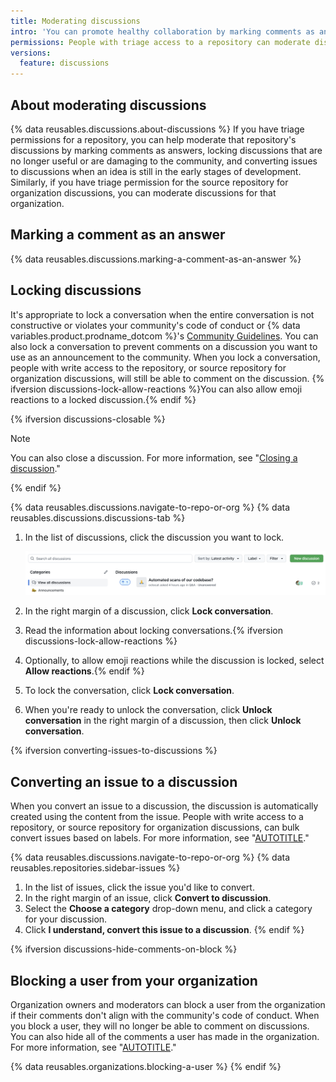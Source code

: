 ```yaml
---
title: Moderating discussions
intro: 'You can promote healthy collaboration by marking comments as answers, locking or unlocking discussions, converting issues to discussions, and editing or deleting comments, discussions, and categories that don''t align with your{% ifversion fpt or ghec %} community''s code of conduct{% elsif ghes %} organization''s contribution guidelines{% endif %}.'
permissions: People with triage access to a repository can moderate discussions in the repository. People with triage access to the source repository for organization discussions can moderate discussions in the organization.
versions:
  feature: discussions
---
```



## About moderating discussions

{% data reusables.discussions.about-discussions %} If you have triage permissions for a repository, you can help moderate that repository's discussions by marking comments as answers, locking discussions that are no longer useful or are damaging to the community, and converting issues to discussions when an idea is still in the early stages of development. Similarly, if you have triage permission for the source repository for organization discussions, you can moderate discussions for that organization.

## Marking a comment as an answer

{% data reusables.discussions.marking-a-comment-as-an-answer %}

## Locking discussions

It's appropriate to lock a conversation when the entire conversation is not constructive or violates your community's code of conduct or {% data variables.product.prodname_dotcom %}'s [Community Guidelines](/free-pro-team@latest/site-policy/github-terms/github-community-guidelines). You can also lock a conversation to prevent comments on a discussion you want to use as an announcement to the community. When you lock a conversation, people with write access to the repository, or source repository for organization discussions, will still be able to comment on the discussion. {% ifversion discussions-lock-allow-reactions %}You can also allow emoji reactions to a locked discussion.{% endif %}

{% ifversion discussions-closable %}

> [!NOTE]
> You can also close a discussion. For more information, see "[Closing a discussion](/discussions/managing-discussions-for-your-community/managing-discussions#closing-a-discussion)."

{% endif %}

{% data reusables.discussions.navigate-to-repo-or-org %}
{% data reusables.discussions.discussions-tab %}
1. In the list of discussions, click the discussion you want to lock.

   ![Screenshot of the list of discussions with an unanswered discussion.](/assets/images/help/discussions/unanswered-discussion.png)

1. In the right margin of a discussion, click **Lock conversation**.
1. Read the information about locking conversations.{% ifversion discussions-lock-allow-reactions %}
1. Optionally, to allow emoji reactions while the discussion is locked, select **Allow reactions**.{% endif %}
1. To lock the conversation, click **Lock conversation**.
1. When you're ready to unlock the conversation, click **Unlock conversation** in the right margin of a discussion, then click **Unlock conversation**.

{% ifversion converting-issues-to-discussions %}

## Converting an issue to a discussion

When you convert an issue to a discussion, the discussion is automatically created using the content from the issue. People with write access to a repository, or source repository for organization discussions, can bulk convert issues based on labels. For more information, see "[AUTOTITLE](/discussions/managing-discussions-for-your-community/managing-discussions)."

{% data reusables.discussions.navigate-to-repo-or-org %}
{% data reusables.repositories.sidebar-issues %}
1. In the list of issues, click the issue you'd like to convert.
1. In the right margin of an issue, click **Convert to discussion**.
1. Select the **Choose a category** drop-down menu, and click a category for your discussion.
1. Click **I understand, convert this issue to a discussion**.
{% endif %}

{% ifversion discussions-hide-comments-on-block %}

## Blocking a user from your organization

Organization owners and moderators can block a user from the organization if their comments don't align with the community's code of conduct. When you block a user, they will no longer be able to comment on discussions. You can also hide all of the comments a user has made in the organization. For more information, see "[AUTOTITLE](/communities/maintaining-your-safety-on-github/blocking-a-user-from-your-organization)."

{% data reusables.organizations.blocking-a-user %}
{% endif %}
